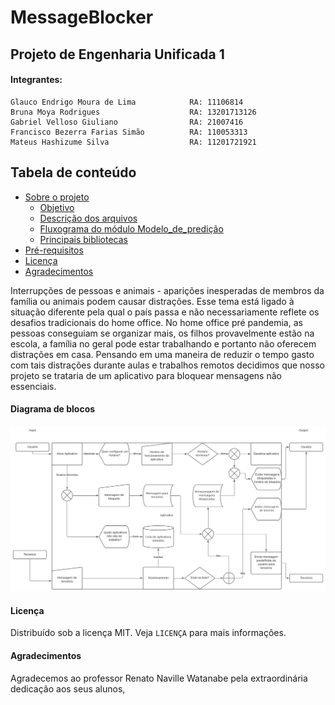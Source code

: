 # MessageBlocker

## Projeto de Engenharia Unificada 1

#### Integrantes: 

    Glauco Endrigo Moura de Lima            RA: 11106814
    Bruna Moya Rodrigues                    RA: 13201713126
    Gabriel Velloso Giuliano                RA: 21007416
    Francisco Bezerra Farias Simão          RA: 110053313
    Mateus Hashizume Silva                  RA: 11201721921
    
## Tabela de conteúdo
* [Sobre o projeto](Sobre-o-projeto)
   * [Objetivo](#Objetivo)
   * [Descrição dos arquivos](#Descrição-dos-arquivos)
   * [Fluxograma do módulo Modelo_de_predição ](#Fluxograma-do-módulo-Modelo_de_predição)
   * [Principais bibliotecas](#principais-bibliotecas)
* [Pré-requisitos](#Pré-requisitos)
* [Licença](#Licença)
* [Agradecimentos](#Agradecimentos)



Interrupções de pessoas e animais - aparições inesperadas de membros da família ou animais podem causar distrações. Esse tema está ligado à situação diferente  pela qual o país passa e não necessariamente reflete os desafios tradicionais do home office.  No home office pré pandemia, as pessoas conseguiam se organizar mais, os filhos provavelmente estão na escola, a família no geral pode estar trabalhando e portanto não oferecem distrações em casa.
Pensando em uma maneira de reduzir o tempo gasto com tais distrações durante aulas e trabalhos remotos decidimos que nosso projeto se trataria de um aplicativo para bloquear mensagens não essenciais.

#### Diagrama de blocos

![HR](https://github.com/grupoEngU1/MessageBlocker/blob/main/Diagrama_de_blocos.png)

<!-- Licença -->
#### Licença
Distribuído sob a licença MIT. Veja `LICENÇA` para mais informações.

<!-- Agradecimentos -->
#### Agradecimentos

Agradecemos ao professor Renato Naville Watanabe pela extraordinária dedicação aos seus alunos,  

